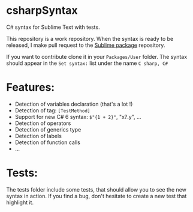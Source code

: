 # csharpSyntax
C# syntax for Sublime Text with tests.

This repository is a work repository.
When the syntax is ready to be released, I make pull request to the [Sublime package](https://github.com/sublimehq/Packages) repository.

If you want to contribute clone it in your `Packages/User` folder.
The syntax should appear in the `Set syntax:` list under the name `C sharp, C#`

# Features:

* Detection of variables declaration (that's a lot !)
* Detection of tag: `[TestMethod]`
* Support for new C# 6 syntax: `$"{1 + 2}"`, "x?.y", ...
* Detection of operators
* Detection of generics type
* Detection of labels
* Detection of function calls
* ...

# Tests:
The tests folder include some tests, that should allow you to see the new syntax in action.
If you find a bug, don't hesitate to create a new test that highlight it.
